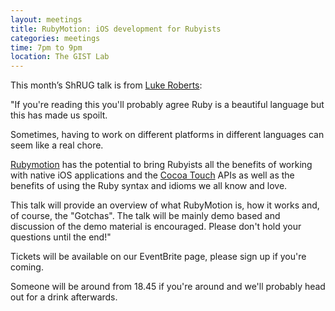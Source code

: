 ```yaml
---
layout: meetings
title: RubyMotion: iOS development for Rubyists
categories: meetings
time: 7pm to 9pm
location: The GIST Lab
---
```


This month’s ShRUG talk is from [Luke Roberts](http://www.luke-roberts.info/):

"If you're reading this you'll probably agree Ruby is a beautiful language but
this has made us spoilt. 

Sometimes, having to work on different platforms in different languages
can seem like a real chore.

[Rubymotion](http://www.rubymotion.com/) has the potential to bring Rubyists all the benefits of
working with native iOS applications and the [Cocoa Touch](https://developer.apple.com/technologies/ios/cocoa-touch.html) APIs as well as
the benefits of using the Ruby syntax and idioms we all know and love.

This talk will provide an overview of what RubyMotion is, how it works
and, of course, the "Gotchas". The talk will be mainly demo based and
discussion of the demo material is encouraged. Please don't hold your
questions until the end!"

Tickets will be available on our EventBrite page, please sign up if you're coming.

Someone will be around from 18.45 if you're around and we'll probably head out for a drink afterwards.
